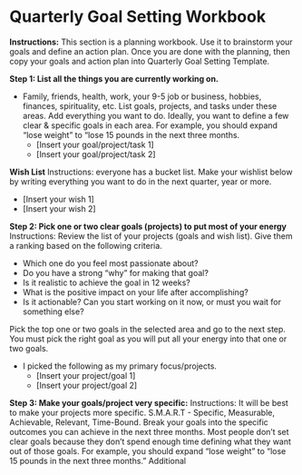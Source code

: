 # Quarterly Goal Setting Workbook
**Instructions:** This section is a planning workbook. Use it to brainstorm your goals and define an action plan. Once you are done with the planning, then copy your goals and action plan into Quarterly Goal Setting Template.

**Step 1: List all the things you are currently working on.**
- Family, friends, health, work, your 9-5 job or business, hobbies, finances, spirituality, etc. List goals, projects, and tasks under these areas. Add everything you want to do. Ideally, you want to define a few clear & specific goals in each area. For example, you should expand “lose weight” to “lose 15 pounds in the next three months.
  - [Insert your goal/project/task 1]
  - [Insert your goal/project/task 2]

**Wish List**
Instructions: everyone has a bucket list. Make your wishlist below by writing everything you want to do in the next quarter, year or more. 
- [Insert your wish 1]
- [Insert your wish 2]

**Step 2: Pick one or two clear goals (projects) to put most of your energy**
Instructions: Review the list of your projects (goals and wish list). Give them a ranking based on the following criteria.
- Which one do you feel most passionate about?
- Do you have a strong “why” for making that goal?
- Is it realistic to achieve the goal in 12 weeks?
- What is the positive impact on your life after accomplishing?
- Is it actionable? Can you start working on it now, or must you wait for something else?

Pick the top one or two goals in the selected area and go to the next step. You must pick the right goal as you will put all your energy into that one or two goals.
- I picked the following as my primary focus/projects.
  - [Insert your project/goal 1]
  - [Insert your project/goal 2]

**Step 3: Make your goals/project very specific:**
Instructions: It will be best to make your projects more specific. S.M.A.R.T - Specific, Measurable, Achievable, Relevant, Time-Bound. Break your goals into the specific outcomes you can achieve in the next three months. Most people don’t set clear goals because they don’t spend enough time defining what they want out of those goals. For example, you should expand “lose weight” to “lose 15 pounds in the next three months.” Additional
